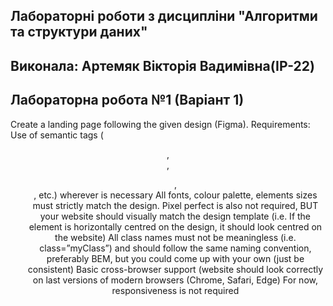 ## Лабораторні роботи з дисципліни "Алгоритми та структури даних"

## Виконала: Артемяк Вікторія Вадимівна(ІР-22)
## Лабораторна робота №1 (Варіант 1)

Create a landing page following the given design (Figma).
Requirements:
Use of semantic tags (<header>, <nav>, <ul>, <footer>, etc.) 
wherever is necessary
All fonts, colour palette, elements sizes must strictly match the 
design.
Pixel perfect is also not required, BUT your website should visually 
match the design template (i.e. If the element is horizontally centred 
on the design, it should look centred on the website)
All class names must not be meaningless (i.e. class=”myClass”) and
should follow the same naming convention, preferably BEM, but 
you could come up with your own (just be consistent)
Basic cross-browser support (website should look correctly on last 
versions of modern browsers (Chrome, Safari, Edge)
For now, responsiveness is not required

